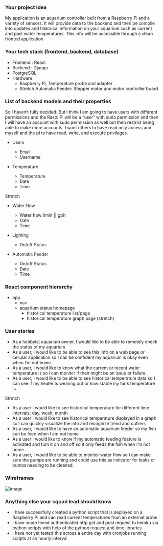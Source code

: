 ### Your project idea 

My application is an aquarium controller built from a Raspberry Pi and a variety of sensors. It will  provide data to the backend and then be compile into updates and historical information on your aquarium such as current and past water temperatures. This info will be accessible through a clean fronted application.  

### Your tech stack (frontend, backend, database)

-  Frontend : React
- Backend : Django
- PostgreSQL
- Hardware
  - Raspberry Pi, Temperature probe and adapter 
  - Stretch Automatic Feeder: Stepper motor and motor controller board

### List of backend models and their properties

So I haven’t fully decided. But I think I am going to have users with different permissions and the Raspi Pi will be a “user” with sudo permission and then I will have an account with sudo permission as well but then restrict being able to make more accounts. I want others to have read only access and myself and the pi to have read, write, and execute privileges.

- Users
  - Email
  - Username

- Temperature
  - Temperature
  - Date
  - Time

Stretch 

- Water Flow
  - Water flow l/min || gph
  - Date
  - Time

- Lighting
  - On/off Status

- Automatic Feeder
  - On/off Status
  - Date
  - Time 



### React component hierarchy 
- app
  - nav
  - aquarium status homepage
     - historical temperature list/page
     - historical temperature graph page (stretch)


### User stories

- As a hobbyist aquarium owner, I would like to be able to remotely check the status of my aquarium.
- As a user, I would like to be able to see this info on a web page or cellular application so I can be confident my aquarium is okay even when I’m not home.
- As a user, I would like to  know what the current or recent water temperature is so I can monitor if their might be an issue or failure.
- As a user, I would like to be able to see historical temperature data so I can see if my heater is wearing out or how stable my tank temperature is.

Stretch

- As a user I would like to see historical temperature for different time intervals: day, week, month
- As a user I would like to see historical temperature displayed in a graph so I can quickly visualize the info and recognize trend and outliers
- As a user, I would like to have an automatic aquarium feeder so my fish can be feed when I am not home
- As a user I would like to know if my automatic feeding feature is activated and turn it on and off so it only feeds the fish when I’m not home .
- As a user, I would like to be able to monitor water flow so I can make sure the pumps are running and could use this as indicator for leaks or pumps needing to be cleaned.


### Wireframes
![image](https://media.git.generalassemb.ly/user/31218/files/7b34f000-3ac4-11eb-82e1-1e3fcd1b2289)


### Anything else your squad lead should know
- I have successfully created a python script that is deployed on a Raspberry Pi and can read current temperatures  from an external probe
- I have made timed authenticated http get and post request to heroku via python scripts with help of the python request and time libraries 
- I have not yet tested this across a entire day with cronjobs running scripts at an hourly interval
